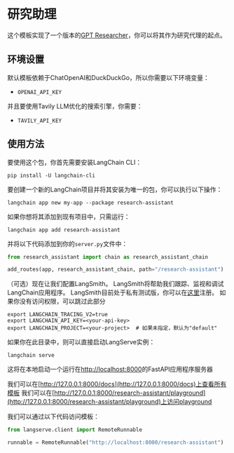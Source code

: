 # 研究助理

这个模板实现了一个版本的[GPT Researcher](https://github.com/assafelovic/gpt-researcher)，你可以将其作为研究代理的起点。

## 环境设置

默认模板依赖于ChatOpenAI和DuckDuckGo，所以你需要以下环境变量：

- `OPENAI_API_KEY`

并且要使用Tavily LLM优化的搜索引擎，你需要：

- `TAVILY_API_KEY`

## 使用方法

要使用这个包，你首先需要安装LangChain CLI：

```shell
pip install -U langchain-cli
```

要创建一个新的LangChain项目并将其安装为唯一的包，你可以执行以下操作：

```shell
langchain app new my-app --package research-assistant
```

如果你想将其添加到现有项目中，只需运行：

```shell
langchain app add research-assistant
```

并将以下代码添加到你的`server.py`文件中：
```python
from research_assistant import chain as research_assistant_chain

add_routes(app, research_assistant_chain, path="/research-assistant")
```

（可选）现在让我们配置LangSmith。
LangSmith将帮助我们跟踪、监视和调试LangChain应用程序。
LangSmith目前处于私有测试版，你可以在[这里](https://smith.langchain.com/)注册。
如果你没有访问权限，可以跳过此部分


```shell
export LANGCHAIN_TRACING_V2=true
export LANGCHAIN_API_KEY=<your-api-key>
export LANGCHAIN_PROJECT=<your-project>  # 如果未指定，默认为"default"
```

如果你在此目录中，则可以直接启动LangServe实例：

```shell
langchain serve
```

这将在本地启动一个运行在[http://localhost:8000](http://localhost:8000)的FastAPI应用程序服务器

我们可以在[http://127.0.0.1:8000/docs](http://127.0.0.1:8000/docs)上查看所有模板
我们可以在[http://127.0.0.1:8000/research-assistant/playground](http://127.0.0.1:8000/research-assistant/playground)上访问playground

我们可以通过以下代码访问模板：

```python
from langserve.client import RemoteRunnable

runnable = RemoteRunnable("http://localhost:8000/research-assistant")
```
